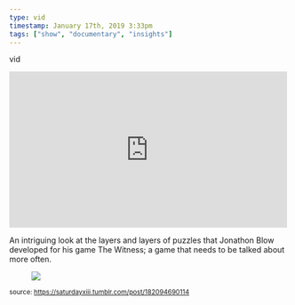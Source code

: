 ```yaml
---
type: vid
timestamp: January 17th, 2019 3:33pm
tags: ["show", "documentary", "insights"]
---
```

vid
<iframe width="500" height="281"  id="youtube_iframe" src="https://www.youtube.com/embed/YdSdvIRkkDY?feature=oembed&amp;enablejsapi=1&amp;origin=http://safe.txmblr.com&amp;wmode=opaque" frameborder="0" allow="accelerometer; autoplay; clipboard-write; encrypted-media; gyroscope; picture-in-picture" allowfullscreen></iframe>                    
                                            
An intriguing look at the layers and layers of puzzles that Jonathon Blow developed for his game The Witness; a game that needs to be talked about more often.
<figure class="tmblr-full" data-orig-height="325" data-orig-width="500"><img src="https://64.media.tumblr.com/6225571dfe9b48c1d44a9d553bc631af/tumblr_inline_plhyo8uhOP1rnrp45_540.gif" data-orig-height="325" data-orig-width="500"/></figure> 
                                                    
<small>source: https://saturdayxiii.tumblr.com/post/182094690114</small>